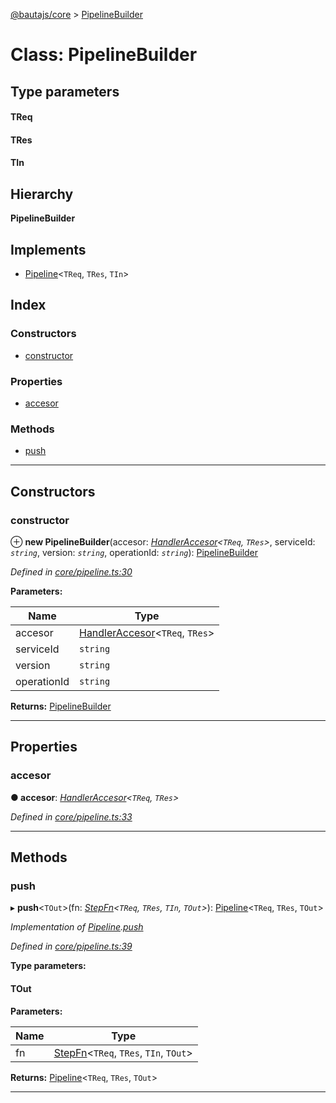 [@bautajs/core](../README.md) > [PipelineBuilder](../classes/pipelinebuilder.md)

# Class: PipelineBuilder

## Type parameters
#### TReq 
#### TRes 
#### TIn 
## Hierarchy

**PipelineBuilder**

## Implements

* [Pipeline](../interfaces/pipeline.md)<`TReq`, `TRes`, `TIn`>

## Index

### Constructors

* [constructor](pipelinebuilder.md#constructor)

### Properties

* [accesor](pipelinebuilder.md#accesor)

### Methods

* [push](pipelinebuilder.md#push)

---

## Constructors

<a id="constructor"></a>

###  constructor

⊕ **new PipelineBuilder**(accesor: *[HandlerAccesor](../interfaces/handleraccesor.md)<`TReq`, `TRes`>*, serviceId: *`string`*, version: *`string`*, operationId: *`string`*): [PipelineBuilder](pipelinebuilder.md)

*Defined in [core/pipeline.ts:30](https://github.axa.com/Digital/bauta-nodejs/blob/167ddcc/packages/bautajs/src/core/pipeline.ts#L30)*

**Parameters:**

| Name | Type |
| ------ | ------ |
| accesor | [HandlerAccesor](../interfaces/handleraccesor.md)<`TReq`, `TRes`> |
| serviceId | `string` |
| version | `string` |
| operationId | `string` |

**Returns:** [PipelineBuilder](pipelinebuilder.md)

___

## Properties

<a id="accesor"></a>

###  accesor

**● accesor**: *[HandlerAccesor](../interfaces/handleraccesor.md)<`TReq`, `TRes`>*

*Defined in [core/pipeline.ts:33](https://github.axa.com/Digital/bauta-nodejs/blob/167ddcc/packages/bautajs/src/core/pipeline.ts#L33)*

___

## Methods

<a id="push"></a>

###  push

▸ **push**<`TOut`>(fn: *[StepFn](../#stepfn)<`TReq`, `TRes`, `TIn`, `TOut`>*): [Pipeline](../interfaces/pipeline.md)<`TReq`, `TRes`, `TOut`>

*Implementation of [Pipeline](../interfaces/pipeline.md).[push](../interfaces/pipeline.md#push)*

*Defined in [core/pipeline.ts:39](https://github.axa.com/Digital/bauta-nodejs/blob/167ddcc/packages/bautajs/src/core/pipeline.ts#L39)*

**Type parameters:**

#### TOut 
**Parameters:**

| Name | Type |
| ------ | ------ |
| fn | [StepFn](../#stepfn)<`TReq`, `TRes`, `TIn`, `TOut`> |

**Returns:** [Pipeline](../interfaces/pipeline.md)<`TReq`, `TRes`, `TOut`>

___

